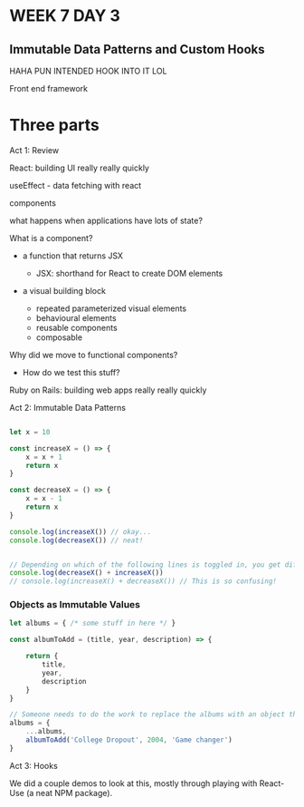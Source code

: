 # WEEK 7 DAY 3

## Immutable Data Patterns and Custom Hooks

HAHA PUN INTENDED HOOK INTO IT LOL

Front end framework


Three parts
===========

Act 1: Review

React: building UI really really quickly

useEffect - data fetching with react

components

what happens when applications have lots of state?


What is a component?

- a function that returns JSX
    - JSX: shorthand for React to create DOM elements

- a visual building block
    - repeated parameterized visual elements
    - behavioural elements
    - reusable components
    - composable


Why did we move to functional components?

- How do we test this stuff?


Ruby on Rails: building web apps really really quickly



Act 2: Immutable Data Patterns

```js

let x = 10

const increaseX = () => {
    x = x + 1
    return x
}

const decreaseX = () => {
    x = x - 1
    return x 
}

console.log(increaseX()) // okay...
console.log(decreaseX()) // neat!


// Depending on which of the following lines is toggled in, you get different values!!
console.log(decreaseX() + increaseX())
// console.log(increaseX() + decreaseX()) // This is so confusing!
```

### Objects as Immutable Values

```js
let albums = { /* some stuff in here */ }

const albumToAdd = (title, year, description) => {

    return {
        title,
        year,
        description
    }
}

// Someone needs to do the work to replace the albums with an object that has all the old values AND the new value
albums = {
    ...albums,
    albumToAdd('College Dropout', 2004, 'Game changer')
}

```

Act 3: Hooks

We did a couple demos to look at this, mostly through playing with React-Use (a neat NPM package).